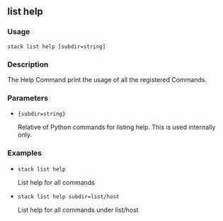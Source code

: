 ## list help

### Usage

`stack list help [subdir=string]`

### Description

The Help Command print the usage of all the registered
	Commands.
	
	

### Parameters
* `{subdir=string}`

   Relative of Python commands for listing help.  This is used internally
	only.

### Examples

* `stack list help`

   List help for all commands

* `stack list help subdir=list/host`

   List help for all commands under list/host



